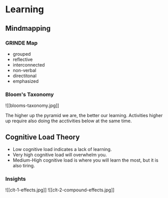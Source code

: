 # Learning

## Mindmapping
### GRINDE Map
- grouped
- reflective
- interconnected
- non-verbal
- directitonal
- emphasized

### Bloom's Taxonomy
![[blooms-taxonomy.jpg]]

The higher up the pyramid we are, the better our learning. Activities higher up require also doing the acctivities below at the same time.


## Cognitive Load Theory

- Low cognitive load indicates a lack of learning.
- Very high cognitive load will overwhelm you.
- Medium-High cognitive load is where you will learn the most, but it is also tiring.

### Insights
![[clt-1-effects.jpg]]
![[clt-2-compound-effects.jpg]]